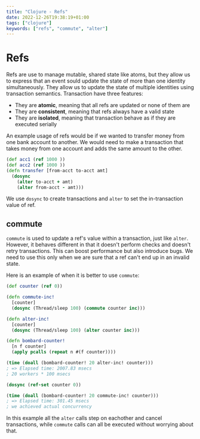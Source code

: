```yaml
---
title: "Clojure - Refs"
date: 2022-12-26T19:38:19+01:00
tags: ["clojure"]
keywords: ["refs", "commute", "alter"]
---
```


# Refs

Refs are use to manage mutable, shared state like atoms, but they allow us to express that 
an event sould update the state of more than one identity simultaneously. They allow us to 
update the state of multiple identities using transaction semantics. Transaction have three 
features: 
* They are **atomic**, meaning that all refs are updated or none of them are
* They are **consistent**, meaning that refs always have a valid state
* They are **isolated**, meaning that transaction behave as if they are executed serially

An example usage of refs would be if we wanted to transfer money from one bank account to 
another. We would need to make a transaction that takes money from one account and adds the 
same amount to the other. 
```clojure
(def acc1 (ref 1000 ))
(def acc2 (ref 1000 ))
(defn transfer [from-acct to-acct amt]
  (dosync
    (alter to-acct + amt)
    (alter from-acct - amt)))
```

We use `dosync` to create transactions and `alter` to set the in-transaction value of ref.  

## commute

`commute` is used to update a ref's value within a transaction, just like `alter`. However, 
it behaves different in that it doesn't perform checks and doesn't retry transactions. This 
can boost performance but also introduce bugs. We need to use this only when we are sure that 
a ref can't end up in an invalid state.

Here is an example of when it is better to use `commute`:
```clojure
(def counter (ref 0))

(defn commute-inc! 
  [counter]
  (dosync (Thread/sleep 100) (commute counter inc)))

(defn alter-inc! 
  [counter]
  (dosync (Thread/sleep 100) (alter counter inc)))

(defn bombard-counter!
  [n f counter]
  (apply pcalls (repeat n #(f counter))))

(time (doall (bombard-counter! 20 alter-inc! counter)))
; => Elapsed time: 2007.83 msecs 
; 20 workers * 100 msecs

(dosync (ref-set counter 0))

(time (doall (bombard-counter! 20 commute-inc! counter)))
; => Elapsed time: 301.45 msecs
; we achieved actual concurrency
```

In this example all the `alter` calls step on eachother and cancel transactions, while 
`commute` calls can all be executed without worrying about that. 
